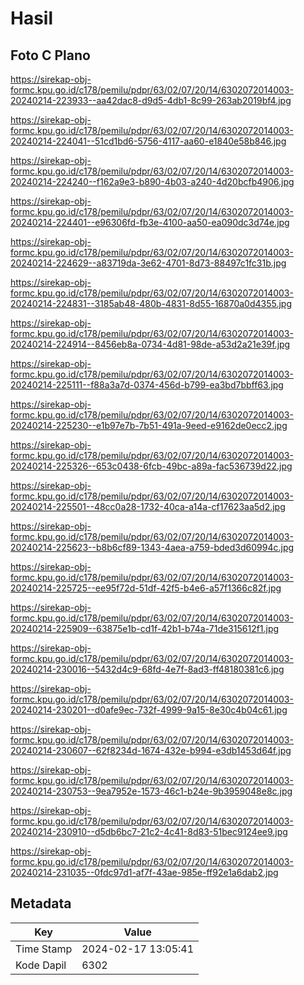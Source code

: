 # Hasil

## Foto C Plano

https://sirekap-obj-formc.kpu.go.id/c178/pemilu/pdpr/63/02/07/20/14/6302072014003-20240214-223933--aa42dac8-d9d5-4db1-8c99-263ab2019bf4.jpg

https://sirekap-obj-formc.kpu.go.id/c178/pemilu/pdpr/63/02/07/20/14/6302072014003-20240214-224041--51cd1bd6-5756-4117-aa60-e1840e58b846.jpg

https://sirekap-obj-formc.kpu.go.id/c178/pemilu/pdpr/63/02/07/20/14/6302072014003-20240214-224240--f162a9e3-b890-4b03-a240-4d20bcfb4906.jpg

https://sirekap-obj-formc.kpu.go.id/c178/pemilu/pdpr/63/02/07/20/14/6302072014003-20240214-224401--e96306fd-fb3e-4100-aa50-ea090dc3d74e.jpg

https://sirekap-obj-formc.kpu.go.id/c178/pemilu/pdpr/63/02/07/20/14/6302072014003-20240214-224629--a83719da-3e62-4701-8d73-88497c1fc31b.jpg

https://sirekap-obj-formc.kpu.go.id/c178/pemilu/pdpr/63/02/07/20/14/6302072014003-20240214-224831--3185ab48-480b-4831-8d55-16870a0d4355.jpg

https://sirekap-obj-formc.kpu.go.id/c178/pemilu/pdpr/63/02/07/20/14/6302072014003-20240214-224914--8456eb8a-0734-4d81-98de-a53d2a21e39f.jpg

https://sirekap-obj-formc.kpu.go.id/c178/pemilu/pdpr/63/02/07/20/14/6302072014003-20240214-225111--f88a3a7d-0374-456d-b799-ea3bd7bbff63.jpg

https://sirekap-obj-formc.kpu.go.id/c178/pemilu/pdpr/63/02/07/20/14/6302072014003-20240214-225230--e1b97e7b-7b51-491a-9eed-e9162de0ecc2.jpg

https://sirekap-obj-formc.kpu.go.id/c178/pemilu/pdpr/63/02/07/20/14/6302072014003-20240214-225326--653c0438-6fcb-49bc-a89a-fac536739d22.jpg

https://sirekap-obj-formc.kpu.go.id/c178/pemilu/pdpr/63/02/07/20/14/6302072014003-20240214-225501--48cc0a28-1732-40ca-a14a-cf17623aa5d2.jpg

https://sirekap-obj-formc.kpu.go.id/c178/pemilu/pdpr/63/02/07/20/14/6302072014003-20240214-225623--b8b6cf89-1343-4aea-a759-bded3d60994c.jpg

https://sirekap-obj-formc.kpu.go.id/c178/pemilu/pdpr/63/02/07/20/14/6302072014003-20240214-225725--ee95f72d-51df-42f5-b4e6-a57f1366c82f.jpg

https://sirekap-obj-formc.kpu.go.id/c178/pemilu/pdpr/63/02/07/20/14/6302072014003-20240214-225909--63875e1b-cd1f-42b1-b74a-71de315612f1.jpg

https://sirekap-obj-formc.kpu.go.id/c178/pemilu/pdpr/63/02/07/20/14/6302072014003-20240214-230016--5432d4c9-68fd-4e7f-8ad3-ff48180381c6.jpg

https://sirekap-obj-formc.kpu.go.id/c178/pemilu/pdpr/63/02/07/20/14/6302072014003-20240214-230201--d0afe9ec-732f-4999-9a15-8e30c4b04c61.jpg

https://sirekap-obj-formc.kpu.go.id/c178/pemilu/pdpr/63/02/07/20/14/6302072014003-20240214-230607--62f8234d-1674-432e-b994-e3db1453d64f.jpg

https://sirekap-obj-formc.kpu.go.id/c178/pemilu/pdpr/63/02/07/20/14/6302072014003-20240214-230753--9ea7952e-1573-46c1-b24e-9b3959048e8c.jpg

https://sirekap-obj-formc.kpu.go.id/c178/pemilu/pdpr/63/02/07/20/14/6302072014003-20240214-230910--d5db6bc7-21c2-4c41-8d83-51bec9124ee9.jpg

https://sirekap-obj-formc.kpu.go.id/c178/pemilu/pdpr/63/02/07/20/14/6302072014003-20240214-231035--0fdc97d1-af7f-43ae-985e-ff92e1a6dab2.jpg


## Metadata

| Key        | Value               |
| ---------- | ------------------- |
| Time Stamp | 2024-02-17 13:05:41 |
| Kode Dapil | 6302                |



